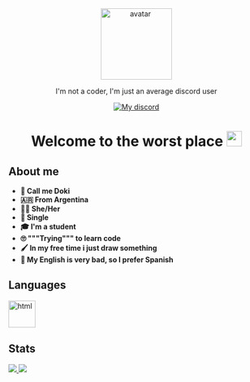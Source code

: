 <body>
    <div id="header" align="center">
        <img src="https://i.imgur.com/1udsk1Z.png" width="140" alt="avatar"/>
        <p>I'm not a coder, I'm just an average discord user</p>
        <a href="https://dsc.bio/Dokim">
            <img src="https://img.shields.io/badge/Doki-black?style=for-the-badge&logo=discord&logoColor=white" alt="My discord"/>
        </a>
        <h1>Welcome to the worst place <img src="https://i.imgur.com/tEHB7ic.png" width="30px"></h1>
    </div>
    <div id="Aboutme">
        <h2 align="left"><b>About me</b></h2>
        <ul>
            <b>
                <li>🌱 Call me Doki</li>
                <li>🇦🇷 From Argentina</li>
                <li>🏳️‍⚧️ She/Her</li>
                <li>🥲 Single</li>
                <li>🎓 I'm a student</li>
                <li>🙄 """Trying""" to learn code</li>
                <li>🖌️ In my free time i just draw something</li>
                <li>🚨 My English is very bad, so I prefer Spanish</li>
            </b>
        </ul>
    </div>
    <div id="Skills">
        <h2 align="left"><b>Languages</b></h2>
        <img src="https://cdn.jsdelivr.net/npm/programming-languages-logos/src/html/html.png" width="53" alt="html" title="HTML">
    </div>
    <div id="Stats">
        <h2 align="left"><b>Stats</b></h2>
        <a href="https://github.com/anuraghazra/github-readme-stats">
            <img src="https://github-readme-stats.vercel.app/api?username=Nyak0&show_icons=true&theme=material-palenight">
        </a>
        <a href="https://github.com/anuraghazra/github-readme-stats">
            <img src="https://github-readme-stats.vercel.app/api/top-langs/?username=Nyak0&layout=compact&theme=material-palenight">
        </a>
    </div>
</body>
